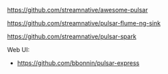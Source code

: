 https://github.com/streamnative/awesome-pulsar

https://github.com/streamnative/pulsar-flume-ng-sink

https://github.com/streamnative/pulsar-spark

Web UI:
- https://github.com/bbonnin/pulsar-express